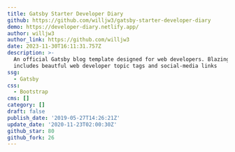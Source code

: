 ```yaml
---
title: Gatsby Starter Developer Diary
github: https://github.com/willjw3/gatsby-starter-developer-diary
demo: https://developer-diary.netlify.app/
author: willjw3
author_link: https://github.com/willjw3
date: 2023-11-30T16:11:31.757Z
description: >-
  An official Gatsby blog template designed for web developers. Blazing fast, it
  includes beautful web developer topic tags and social-media links
ssg:
  - Gatsby
css:
  - Bootstrap
cms: []
category: []
draft: false
publish_date: '2019-05-27T14:26:21Z'
update_date: '2020-11-23T02:00:30Z'
github_star: 80
github_fork: 26
---
```

